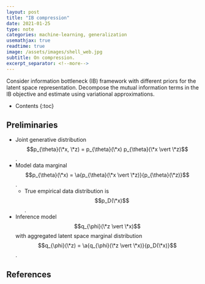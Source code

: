 ```yaml
---
layout: post
title: "IB compression"
date: 2021-01-25
type: note
categories: machine-learning, generalization
usemathjax: true
readtime: true
image: /assets/images/shell_web.jpg
subtitle: On compression.
excerpt_separator: <!--more-->
---
```


Consider information bottleneck (IB) framework with different priors for the latent space representation. Decompose the mutual information terms in the IB objective and estimate using variational approximations. <!--more-->

* Contents
{:toc}

## Preliminaries

* Joint generative distribution $$p_{\theta}(\*x, \*z) = p_{\theta}(\*x) p_{\theta}(\*x \vert \*z)$$. 
* Model data marginal $$p_{\theta}(\*x) = \a{p_{\theta}(\*x \vert \*z)}{p_{\theta}(\*z)}$$.
  * True empirical data distribution is $$p_D(\*x)$$.
* Inference model $$q_{\phi}(\*z \vert \*x)$$ with aggregated latent space marginal distribution $$q_{\phi}(\*z) = \a{q_{\phi}(\*z \vert \*x)}{p_D(\*x)}$$.



## References


<!-- ![grass](/assets/images/shell_cushion.jpg) -->
